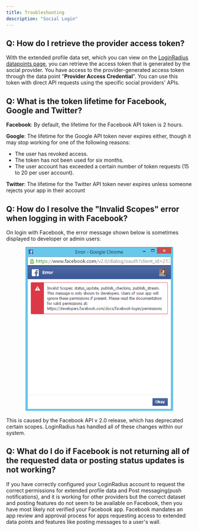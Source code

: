 ```yaml
---
title: Troubleshooting
description: "Social Login"
---
```


## Q: How do I retrieve the provider access token?

With the extended profile data set, which you can view on the [LoginRadius datapoints page](https://www.loginradius.com/datapoints/), you can retrieve the access token that is generated by the social provider. You have access to the provider-generated access token through the data point "**Provider Access Credential**". You can use this token with direct API requests using the specific social providers' APIs.

## Q: What is the token lifetime for Facebook, Google and Twitter?

**Facebook**: By default, the lifetime for the Facebook API token is 2 hours.

**Google**: The lifetime for the Google API token never expires either, though it may stop working for one of the following reasons:

 - The user has revoked access.
 - The token has not been used for six months.
 - The user account has exceeded a certain number of token requests (15 to 20 per user account).

**Twitter**: The lifetime for the Twitter API token never expires unless someone rejects your app in their account

## Q: How do I resolve the "Invalid Scopes" error when logging in with Facebook?

On login with Facebook, the error message shown below is sometimes displayed to developer or admin users:

<div style="text-align:center">
  <img src="../assets/invalid_scopes.png" alt="invalid_scopes" width="400">
</div>


This is caused by the Facebook API v 2.0 release, which has deprecated certain scopes. LoginRadius has handled all of these changes within our system.

## Q: What do I do if Facebook is not returning all of the requested data or posting status updates is not working?

If you have correctly configured your LoginRadius account to request the correct permissions for extended profile data and Post messaging(push notifications), and it is working for other providers but the correct dataset and posting features do not seem to be available on Facebook, then you have most likely not verified your Facebook app. Facebook mandates an app review and approval process for apps requesting access to extended data points and features like posting messages to a user's wall.